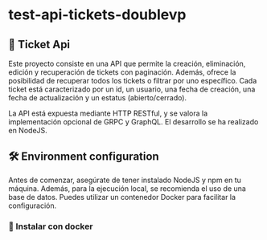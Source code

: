 # test-api-tickets-doublevp

## 🚀 Ticket Api
Este proyecto consiste en una API que permite la creación, eliminación, edición y recuperación de tickets con paginación. Además, ofrece la posibilidad de recuperar todos los tickets o filtrar por uno específico. Cada ticket está caracterizado por un id, un usuario, una fecha de creación, una fecha de actualización y un estatus (abierto/cerrado).

La API está expuesta mediante HTTP RESTful, y se valora la implementación opcional de GRPC y GraphQL. El desarrollo se ha realizado en NodeJS.

## 🛠️ Environment configuration
Antes de comenzar, asegúrate de tener instalado NodeJS y npm en tu máquina. Además, para la ejecución local, se recomienda el uso de una base de datos. Puedes utilizar un contenedor Docker para facilitar la configuración.


### 🐳 Instalar con docker
